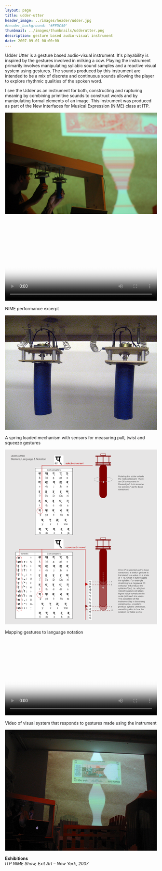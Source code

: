 ```yaml
---
layout: page
title: udder-utter
header_image: ../images/header/udder.jpg
#header_background: '#FFDC50'
thumbnail: ../images/thumbnails/udderutter.png
description: gesture based audio-visual instrument
date: 2007-09-01 00:00:00
---
```


Udder Utter is a gesture based audio-visual instrument. It's playability is inspired by the gestures involved in milking a cow. Playing the instrument primarily involves manipulating syllabic sound samples and a reactive visual system using gestures. The sounds produced by this instrument are intended to be a mix of discrete and continuous sounds allowing the player to explore rhythmic qualities of the spoken word.

I see the Udder as an instrument for both, constructing and rupturing meaning by combining primitive sounds to construct words and by manipulating formal elements of an image. This instrument was produced as part of the New Interfaces for Musical Expression (NIME) class at ITP.

![alt text][1]  

<br>
<video width="100%" controls poster="https://dl.dropboxusercontent.com/u/2093993/site/udder/udderperformancetb.jpg">
<source src="https://dl.dropboxusercontent.com/u/2093993/site/udder/udderperformance-edited-opti.ogg" type="video/ogg">
<source src="https://dl.dropboxusercontent.com/u/2093993/site/udder/udderperformance-edited-opti.mov" type="video/mp4">
</video>  

NIME performance excerpt

![alt text][2]

A spring loaded mechanism with sensors for measuring pull, twist and squeeze gestures

![alt text][3]

Mapping gestures to language notation

<video width="100%" controls poster="https://dl.dropboxusercontent.com/u/2093993/site/udder/uddermovtb.jpg">
<source src="https://dl.dropboxusercontent.com/u/2093993/site/udder/udder.ogg" type="video/ogg">
<source src="https://dl.dropboxusercontent.com/u/2093993/site/udder/udder.mov" type="video/mp4">
</video>

Video of visual system that responds to gestures made using the instrument

![alt text][4]

**Exhibitions**  
*ITP NIME Show, Exit Art – New York, 2007*

[1]: /images/udder/01.jpg "Udder-Utter"
[2]: /images/udder/02.jpg "A spring loaded mechanism with sensors for measuring pull, twist and squeeze gestures"
[3]: /images/udder/03.png "Mapping gestures to language notation"
[4]: /images/udder/04.jpg "NIME AV Performance"